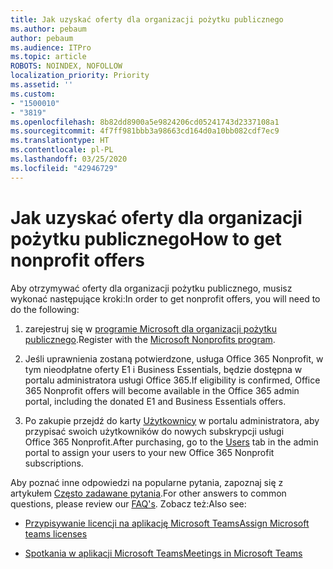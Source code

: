 ```yaml
---
title: Jak uzyskać oferty dla organizacji pożytku publicznego
ms.author: pebaum
author: pebaum
ms.audience: ITPro
ms.topic: article
ROBOTS: NOINDEX, NOFOLLOW
localization_priority: Priority
ms.assetid: ''
ms.custom:
- "1500010"
- "3819"
ms.openlocfilehash: 8b82dd8900a5e9824206cd05241743d2337108a1
ms.sourcegitcommit: 4f7ff981bbb3a98663cd164d0a10bb082cdf7ec9
ms.translationtype: HT
ms.contentlocale: pl-PL
ms.lasthandoff: 03/25/2020
ms.locfileid: "42946729"
---
```

# <a name="how-to-get-nonprofit-offers"></a><span data-ttu-id="afab7-102">Jak uzyskać oferty dla organizacji pożytku publicznego</span><span class="sxs-lookup"><span data-stu-id="afab7-102">How to get nonprofit offers</span></span>

<span data-ttu-id="afab7-103">Aby otrzymywać oferty dla organizacji pożytku publicznego, musisz wykonać następujące kroki:</span><span class="sxs-lookup"><span data-stu-id="afab7-103">In order to get nonprofit offers, you will need to do the following:</span></span>

1. <span data-ttu-id="afab7-104">zarejestruj się w [programie Microsoft dla organizacji pożytku publicznego](https://go.microsoft.com/fwlink/p/?linkid=2008962).</span><span class="sxs-lookup"><span data-stu-id="afab7-104">Register with the [Microsoft Nonprofits program](https://go.microsoft.com/fwlink/p/?linkid=2008962).</span></span>

2. <span data-ttu-id="afab7-105">Jeśli uprawnienia zostaną potwierdzone, usługa Office 365 Nonprofit, w tym nieodpłatne oferty E1 i Business Essentials, będzie dostępna w portalu administratora usługi Office 365.</span><span class="sxs-lookup"><span data-stu-id="afab7-105">If eligibility is confirmed, Office 365 Nonprofit offers will become available in the Office 365 admin portal, including the donated E1 and Business Essentials offers.</span></span>

3. <span data-ttu-id="afab7-106">Po zakupie przejdź do karty [Użytkownicy](https://admin.microsoft.com/Adminportal/Home#/users) w portalu administratora, aby przypisać swoich użytkowników do nowych subskrypcji usługi Office 365 Nonprofit.</span><span class="sxs-lookup"><span data-stu-id="afab7-106">After purchasing, go to the [Users](https://admin.microsoft.com/Adminportal/Home#/users) tab in the admin portal to assign your users to your new Office 365 Nonprofit subscriptions.</span></span>

<span data-ttu-id="afab7-107">Aby poznać inne odpowiedzi na popularne pytania, zapoznaj się z artykułem [Często zadawane pytania](https://www.microsoft.com/microsoft-365/nonprofit/office-365-nonprofit#coreui-heading-67lnrlz).</span><span class="sxs-lookup"><span data-stu-id="afab7-107">For other answers to common questions, please review our [FAQ's](https://www.microsoft.com/microsoft-365/nonprofit/office-365-nonprofit#coreui-heading-67lnrlz).</span></span> <span data-ttu-id="afab7-108">Zobacz też:</span><span class="sxs-lookup"><span data-stu-id="afab7-108">Also see:</span></span>

- [<span data-ttu-id="afab7-109">Przypisywanie licencji na aplikację Microsoft Teams</span><span class="sxs-lookup"><span data-stu-id="afab7-109">Assign Microsoft teams licenses</span></span>](https://docs.microsoft.com/MicrosoftTeams/assign-teams-licenses)

- [<span data-ttu-id="afab7-110">Spotkania w aplikacji Microsoft Teams</span><span class="sxs-lookup"><span data-stu-id="afab7-110">Meetings in Microsoft Teams</span></span>](https://docs.microsoft.com/MicrosoftTeams/tutorial-meetings-in-teams)